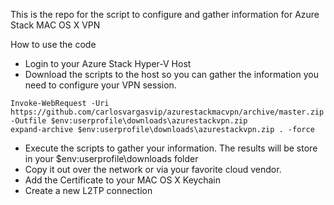 This is the repo for the script to configure and gather information for Azure Stack MAC OS X VPN

How to use the code

* Login to your Azure Stack Hyper-V Host
* Download the scripts to the host so you can gather the information you need to configure your VPN session. 
~~~~
Invoke-WebRequest -Uri https://github.com/carlosvargasvip/azurestackmacvpn/archive/master.zip -Outfile $env:userprofile\downloads\azurestackvpn.zip
expand-archive $env:userprofile\downloads\azurestackvpn.zip . -force
~~~~

* Execute the scripts to gather your information. The results will be store in your $env:userprofile\downloads folder
* Copy it out over the network or via your favorite cloud vendor.
* Add the Certificate to your MAC OS X Keychain
* Create a new L2TP connection

